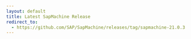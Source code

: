 ```yaml
---
layout: default
title: Latest SapMachine Release
redirect_to:
  - https://github.com/SAP/SapMachine/releases/tag/sapmachine-21.0.3
---
```

